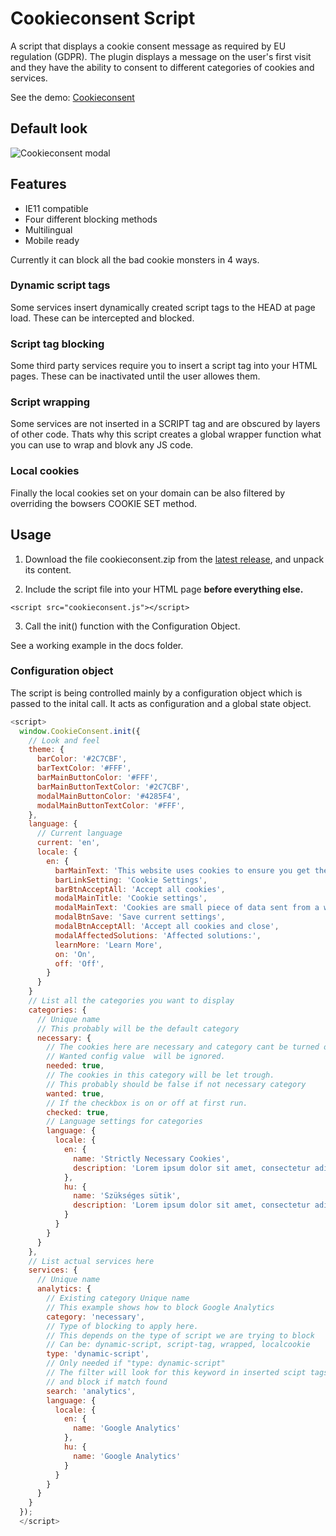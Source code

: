 # Cookieconsent Script

A script that displays a cookie consent message as required by EU regulation (GDPR). The plugin displays a message on the user's first visit and they have the ability to consent to different categories of cookies and services.

See the demo: [Cookieconsent](https://brainsum.github.io/cookieconsent/)

## Default look

![Cookieconsent modal](https://raw.githubusercontent.com/brainsum/cookieconsent/master/cc_modal_75.png "Cookieconsent modal")

## Features

- IE11 compatible
- Four different blocking methods
- Multilingual
- Mobile ready

Currently it can block all the bad cookie monsters in 4 ways.

### Dynamic script tags

Some services insert dynamically created script tags to the HEAD at page load. These can be intercepted and blocked.

### Script tag blocking

Some third party services require you to insert a script tag into your HTML pages. These can be inactivated until the user allowes them.

### Script wrapping

Some services are not inserted in a SCRIPT tag and are obscured by layers of other code. Thats why this script creates a global wrapper function what you can use to wrap and blovk any JS code.

### Local cookies

Finally the local cookies set on your domain can be also filtered by overriding the bowsers COOKIE SET method.

## Usage

1. Download the file cookieconsent.zip from the [latest release](https://github.com/brainsum/cookieconsent/releases/latest), and unpack its content.

2. Include the script file into your HTML page **before everything else.**

```
<script src="cookieconsent.js"></script>
```

3. Call the init() function with the Configuration Object.

See a working example in the docs folder.

### Configuration object

The script is being controlled mainly by a configuration object which is passed to the inital call. It acts as configuration and a global state object.

```javascript
<script>
  window.CookieConsent.init({
    // Look and feel
    theme: {
      barColor: '#2C7CBF',
      barTextColor: '#FFF',
      barMainButtonColor: '#FFF',
      barMainButtonTextColor: '#2C7CBF',
      modalMainButtonColor: '#4285F4',
      modalMainButtonTextColor: '#FFF',
    },
    language: {
      // Current language
      current: 'en',
      locale: {
        en: {
          barMainText: 'This website uses cookies to ensure you get the best experience on our website.',
          barLinkSetting: 'Cookie Settings',
          barBtnAcceptAll: 'Accept all cookies',
          modalMainTitle: 'Cookie settings',
          modalMainText: 'Cookies are small piece of data sent from a website and stored on the user\'s computer by the user\'s web browser while the user is browsing. Your browser stores each message in a small file, called cookie. When you request another page from the server, your browser sends the cookie back to the server. Cookies were designed to be a reliable mechanism for websites to remember information or to record the user\'s browsing activity.',
          modalBtnSave: 'Save current settings',
          modalBtnAcceptAll: 'Accept all cookies and close',
          modalAffectedSolutions: 'Affected solutions:',
          learnMore: 'Learn More',
          on: 'On',
          off: 'Off',
        }
      }
    }
    // List all the categories you want to display
    categories: {
      // Unique name
      // This probably will be the default category
      necessary: {
        // The cookies here are necessary and category cant be turned off.
        // Wanted config value  will be ignored.
        needed: true,
        // The cookies in this category will be let trough.
        // This probably should be false if not necessary category
        wanted: true,
        // If the checkbox is on or off at first run.
        checked: true,
        // Language settings for categories
        language: {
          locale: {
            en: {
              name: 'Strictly Necessary Cookies',
              description: 'Lorem ipsum dolor sit amet, consectetur adipiscing elit. Curabitur eu commodo est, nec gravida odio. Suspendisse scelerisque a ex nec semper.',
            },
            hu: {
              name: 'Szükséges sütik',
              description: 'Lorem ipsum dolor sit amet, consectetur adipiscing elit. Curabitur eu commodo est, nec gravida odio. Suspendisse scelerisque a ex nec semper.',
            }
          }
        }
      }
    },
    // List actual services here
    services: {
      // Unique name
      analytics: {
        // Existing category Unique name
        // This example shows how to block Google Analytics
        category: 'necessary',
        // Type of blocking to apply here.
        // This depends on the type of script we are trying to block
        // Can be: dynamic-script, script-tag, wrapped, localcookie
        type: 'dynamic-script',
        // Only needed if "type: dynamic-script"
        // The filter will look for this keyword in inserted scipt tags
        // and block if match found
        search: 'analytics',
        language: {
          locale: {
            en: {
              name: 'Google Analytics'
            },
            hu: {
              name: 'Google Analytics'
            }
          }
        }
      }
    }
  });
  </script>
```
